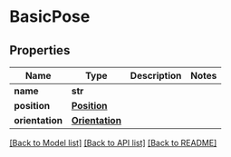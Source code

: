 # BasicPose

## Properties
Name | Type | Description | Notes
------------ | ------------- | ------------- | -------------
**name** | **str** |  | 
**position** | [**Position**](Position.md) |  | 
**orientation** | [**Orientation**](Orientation.md) |  | 

[[Back to Model list]](../README.md#documentation-for-models) [[Back to API list]](../README.md#documentation-for-api-endpoints) [[Back to README]](../README.md)


